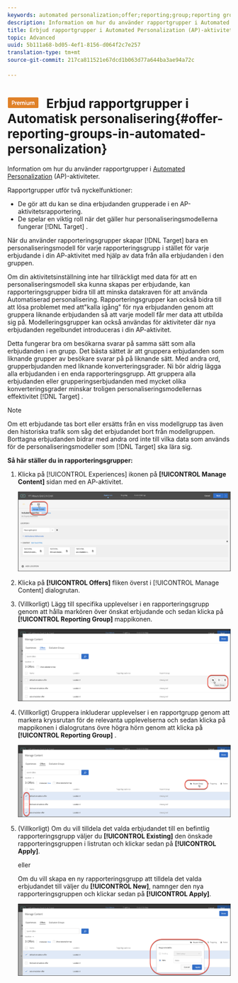 ```yaml
---
keywords: automated personalization;offer;reporting;group;reporting group
description: Information om hur du använder rapportgrupper i Automated Personalization (AP)-aktiviteter i Adobe Target.
title: Erbjud rapportgrupper i Automated Personalization (AP)-aktiviteter i Adobe Target
topic: Advanced
uuid: 5b111a68-bd05-4ef1-8156-d064f2c7e257
translation-type: tm+mt
source-git-commit: 217ca811521e67dcd1b063d77a644ba3ae94a72c

---
```



# ![PREMIUM](/help/assets/premium.png) Erbjud rapportgrupper i Automatisk personalisering{#offer-reporting-groups-in-automated-personalization}

Information om hur du använder rapportgrupper i [Automated Personalization](/help/c-activities/t-automated-personalization/automated-personalization.md) (AP)-aktiviteter.

Rapportgrupper utför två nyckelfunktioner:

* De gör att du kan se dina erbjudanden grupperade i en AP-aktivitetsrapportering.
* De spelar en viktig roll när det gäller hur personaliseringsmodellerna fungerar [!DNL Target] .

När du använder rapporteringsgrupper skapar [!DNL Target] bara en personaliseringsmodell för varje rapporteringsgrupp i stället för varje erbjudande i din AP-aktivitet med hjälp av data från alla erbjudanden i den gruppen.

Om din aktivitetsinställning inte har tillräckligt med data för att en personaliseringsmodell ska kunna skapas per erbjudande, kan rapporteringsgrupper bidra till att minska datakraven för att använda Automatiserad personalisering. Rapporteringsgrupper kan också bidra till att lösa problemet med att&quot;kalla igång&quot; för nya erbjudanden genom att gruppera liknande erbjudanden så att varje modell får mer data att utbilda sig på. Modelleringsgrupper kan också användas för aktiviteter där nya erbjudanden regelbundet introduceras i din AP-aktivitet.

Detta fungerar bra om besökarna svarar på samma sätt som alla erbjudanden i en grupp. Det bästa sättet är att gruppera erbjudanden som liknande grupper av besökare svarar på på liknande sätt. Med andra ord, grupperbjudanden med liknande konverteringsgrader. Ni bör aldrig lägga alla erbjudanden i en enda rapporteringsgrupp. Att gruppera alla erbjudanden eller grupperingserbjudanden med mycket olika konverteringsgrader minskar troligen personaliseringsmodellernas effektivitet [!DNL Target] .

>[!NOTE]
>
>Om ett erbjudande tas bort eller ersätts från en viss modellgrupp tas även den historiska trafik som såg det erbjudandet bort från modellgruppen. Borttagna erbjudanden bidrar med andra ord inte till vilka data som används för de personaliseringsmodeller som [!DNL Target] ska lära sig.

**Så här ställer du in rapporteringsgrupper:**

1. Klicka på [!UICONTROL Experiences] ikonen på **[!UICONTROL Manage Content]** sidan med en AP-aktivitet.

   ![](assets/ap_manage_content.png)

1. Klicka på **[!UICONTROL Offers]** fliken överst i [!UICONTROL Manage Content] dialogrutan.
1. (Villkorligt) Lägg till specifika upplevelser i en rapporteringsgrupp genom att hålla markören över önskat erbjudande och sedan klicka på **[!UICONTROL Reporting Group]** mappikonen.

   ![](assets/ap_manage_content_2.png)

1. (Villkorligt) Gruppera inkluderar upplevelser i en rapportgrupp genom att markera kryssrutan för de relevanta upplevelserna och sedan klicka på mappikonen i dialogrutans övre högra hörn genom att klicka på **[!UICONTROL Reporting Group]** .

   ![](assets/ap_manage_content_3.png)

1. (Villkorligt) Om du vill tilldela det valda erbjudandet till en befintlig rapporteringsgrupp väljer du **[!UICONTROL Existing]** den önskade rapporteringsgruppen i listrutan och klickar sedan på **[!UICONTROL Apply]**.

   eller

   Om du vill skapa en ny rapporteringsgrupp att tilldela det valda erbjudandet till väljer du **[!UICONTROL New]**, namnger den nya rapporteringsgruppen och klickar sedan på **[!UICONTROL Apply]**.

   ![](assets/ap_reporting_groups.png)

